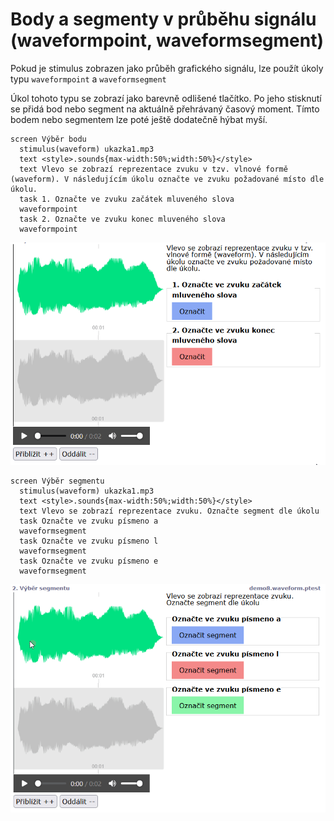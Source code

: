# Body a segmenty v průběhu signálu (waveformpoint, waveformsegment)

Pokud je stimulus zobrazen jako průběh grafického signálu, lze použít úkoly typu `waveformpoint` a `waveformsegment`

Úkol tohoto typu se zobrazí jako barevně odlišené tlačítko. Po jeho stisknutí se přidá bod nebo segment na aktuálně přehrávaný časový moment. Tímto bodem nebo segmentem lze poté ještě dodatečně hýbat myší.

```
screen Výběr bodu
  stimulus(waveform) ukazka1.mp3
  text <style>.sounds{max-width:50%;width:50%}</style>
  text Vlevo se zobrazí reprezentace zvuku v tzv. vlnové formě (waveform). V následujícím úkolu označte ve zvuku požadované místo dle úkolu. 
  task 1. Označte ve zvuku začátek mluveného slova
  waveformpoint
  task 2. Označte ve zvuku konec mluveného slova
  waveformpoint
```

![](../../.gitbook/assets/gSQ8NIwoty.gif)

```
screen Výběr segmentu
  stimulus(waveform) ukazka1.mp3
  text <style>.sounds{max-width:50%;width:50%}</style>
  text Vlevo se zobrazí reprezentace zvuku. Označte segment dle úkolu
  task Označte ve zvuku písmeno a
  waveformsegment
  task Označte ve zvuku písmeno l
  waveformsegment
  task Označte ve zvuku písmeno e
  waveformsegment
```

![](../../.gitbook/assets/n7fpTcbVbm.gif)
